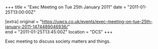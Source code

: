 +++
title = "Exec Meeting on Tue 25th January 2011"
date = "2011-01-25T13:00:00Z"

[extra]
original = "https://uwcs.co.uk/events/exec-meeting-on-tue-25th-january-2011-1474489046936/"    
end = "2011-01-25T13:45:00Z"
location = "DCS"
+++

Exec meeting to discuss society matters and things.

